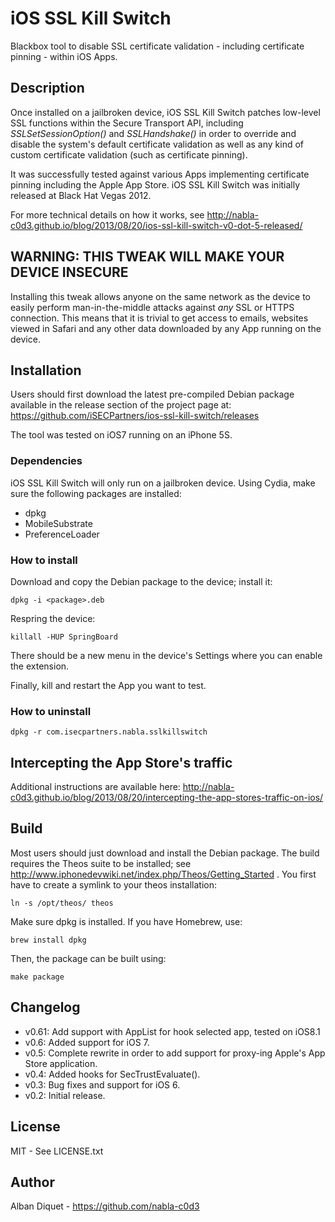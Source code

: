 iOS SSL Kill Switch
===================

Blackbox tool to disable SSL certificate validation - including certificate
pinning - within iOS Apps.


Description
-----------

Once installed on a jailbroken device, iOS SSL Kill Switch patches low-level
SSL functions within the Secure Transport API, including _SSLSetSessionOption()_
and _SSLHandshake()_ in order to override and disable the system's default
certificate validation as well as any kind of custom certificate validation
(such as certificate pinning).

It was successfully tested against various Apps implementing certificate
pinning including the Apple App Store. iOS SSL Kill Switch was initially
released at Black Hat Vegas 2012.

For more technical details on how it works, see
http://nabla-c0d3.github.io/blog/2013/08/20/ios-ssl-kill-switch-v0-dot-5-released/


WARNING: THIS TWEAK WILL MAKE YOUR DEVICE INSECURE
---------------------------------------------------

Installing this tweak allows anyone on the same network as the device to
easily perform man-in-the-middle attacks against *any* SSL or HTTPS
connection. This means that it is trivial to get access to emails, websites
viewed in Safari and any other data downloaded by any App running on the
device.


Installation
------------

Users should first download the latest pre-compiled Debian package available in
the release section of the project page at:
https://github.com/iSECPartners/ios-ssl-kill-switch/releases

The tool was tested on iOS7 running on an iPhone 5S.

### Dependencies

iOS SSL Kill Switch will only run on a jailbroken device. Using Cydia, make
sure the following packages are installed:
- dpkg
- MobileSubstrate
- PreferenceLoader

### How to install

Download and copy the Debian package to the device; install it:

    dpkg -i <package>.deb

Respring the device:

    killall -HUP SpringBoard

There should be a new menu in the device's Settings where you can
enable the extension.

Finally, kill and restart the App you want to test.

### How to uninstall

    dpkg -r com.isecpartners.nabla.sslkillswitch


Intercepting the App Store's traffic
------------------------------------

Additional instructions are available here:
http://nabla-c0d3.github.io/blog/2013/08/20/intercepting-the-app-stores-traffic-on-ios/


Build
-----

Most users should just download and install the Debian package.
The build requires the Theos suite to be installed;
see http://www.iphonedevwiki.net/index.php/Theos/Getting_Started .
You first have to create a symlink to your theos installation:

    ln -s /opt/theos/ theos

Make sure dpkg is installed. If you have Homebrew, use:

    brew install dpkg

Then, the package can be built using:

    make package


Changelog
---------

* v0.61: Add support with AppList for hook selected app, tested on iOS8.1
* v0.6: Added support for iOS 7.
* v0.5: Complete rewrite in order to add support for proxy-ing Apple's App Store application.
* v0.4: Added hooks for SecTrustEvaluate().
* v0.3: Bug fixes and support for iOS 6.
* v0.2: Initial release.


License
-------

MIT - See LICENSE.txt


Author
------

Alban Diquet - https://github.com/nabla-c0d3

